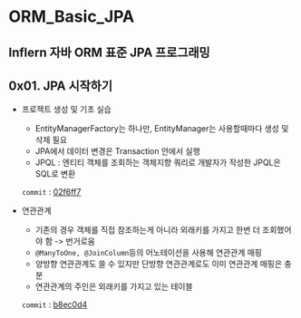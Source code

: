 # ORM_Basic_JPA
Inflern 자바 ORM 표준 JPA 프로그래밍
---  

## 0x01. JPA 시작하기
- 프로젝트 생성 및 기초 실습   
  - EntityManagerFactory는 하나만, EntityManager는 사용할때마다 생성 및 삭제 필요
  - JPA에서 데이터 변경은 Transaction 안에서 실행
  - JPQL : 엔티티 객체를 조회하는 객체지향 쿼리로 개발자가 작성한 JPQL은 SQL로 변환   
 
  ```commit``` : [02f6ff7](https://github.com/meoldae/ORM_Basic_JPA/commit/02f6ff788c59f123300ff2783dc138bbcf403ad8)
- 연관관계
  - 기존의 경우 객체를 직접 참조하는게 아니라 외래키를 가지고 한번 더 조회했어야 함 -> 번거로움 
  - ```@ManyToOne, @JoinColumn```등의 어노테이션을 사용해 연관관계 매핑
  - 양방향 연관관계도 쓸 수 있지만 단방향 연관관계로도 이미 연관관계 매핑은 충분
  - 연관관계의 주인은 외래키를 가지고 있는 테이블
  
  ```commit``` : [b8ec0d4](https://github.com/meoldae/ORM_Basic_JPA/commit/b8ec0d4e98c41e1f5ebf8a2122e480490da4ba83)

